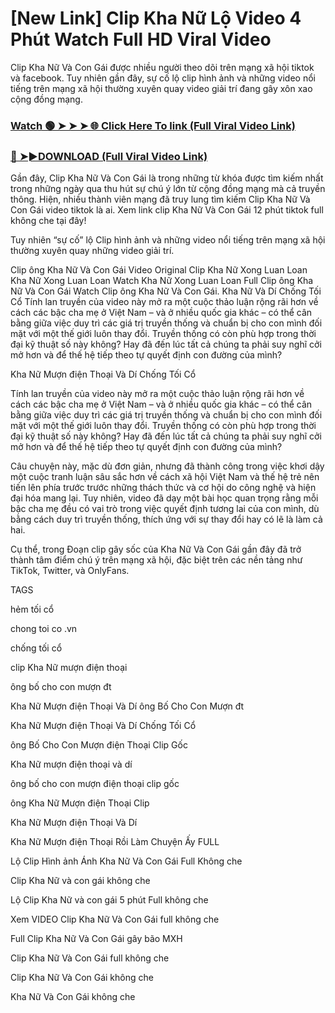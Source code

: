 # [New Link] Clip Kha Nữ Lộ Video 4 Phút Watch Full HD Viral Video

Clip Kha Nữ Và Con Gái được nhiều người theo dõi trên mạng xã hội tiktok và facebook. Tuy nhiên gần đây, sự cố lộ clip hình ảnh và những video nổi tiếng trên mạng xã hội thường xuyên quay video giải trí đang gây xôn xao cộng đồng mạng.


### [Watch 🟢 ➤ ➤ ➤ 🌐 Click Here To link (Full Viral Video Link)](https://cinesky.today/lo-clip-kha-nu-video/)

### [🔴 ➤►DOWNLOAD (Full Viral Video Link)](https://cinesky.today/lo-clip-kha-nu-video/)

Gần đây, Clip Kha Nữ Và Con Gái là trong những từ khóa được tìm kiếm nhất trong những ngày qua thu hút sự chú ý lớn từ cộng đồng mạng mà cả truyền thông. Hiện, nhiều thành viên mạng đã truy lung tìm kiếm Clip Kha Nữ Và Con Gái video tiktok là ai. Xem link clip Kha Nữ Và Con Gái 12 phút tiktok full không che tại đây!

Tuy nhiên “sự cố” lộ Clip hình ảnh và những video nổi tiếng trên mạng xã hội thường xuyên quay những video giải trí.

Clip ông Kha Nữ Và Con Gái Video Original Clip Kha Nữ Xong Luan Loan Kha Nữ Xong Luan Loan Watch Kha Nữ Xong Luan Loan Full Clip ông Kha Nữ Và Con Gái Watch Clip ông Kha Nữ Và Con Gái. Kha Nữ Và Dí Chống Tối Cổ Tính lan truyền của video này mở ra một cuộc thảo luận rộng rãi hơn về cách các bậc cha mẹ ở Việt Nam – và ở nhiều quốc gia khác – có thể cân bằng giữa việc duy trì các giá trị truyền thống và chuẩn bị cho con mình đối mặt với một thế giới luôn thay đổi. Truyền thống có còn phù hợp trong thời đại kỹ thuật số này không? Hay đã đến lúc tất cả chúng ta phải suy nghĩ cởi mở hơn và để thế hệ tiếp theo tự quyết định con đường của mình?

Kha Nữ Mượn điện Thoại Và Dí Chống Tối Cổ

Tính lan truyền của video này mở ra một cuộc thảo luận rộng rãi hơn về cách các bậc cha mẹ ở Việt Nam – và ở nhiều quốc gia khác – có thể cân bằng giữa việc duy trì các giá trị truyền thống và chuẩn bị cho con mình đối mặt với một thế giới luôn thay đổi. Truyền thống có còn phù hợp trong thời đại kỹ thuật số này không? Hay đã đến lúc tất cả chúng ta phải suy nghĩ cởi mở hơn và để thế hệ tiếp theo tự quyết định con đường của mình?

Câu chuyện này, mặc dù đơn giản, nhưng đã thành công trong việc khơi dậy một cuộc tranh luận sâu sắc hơn về cách xã hội Việt Nam và thế hệ trẻ nên tiến lên phía trước trước những thách thức và cơ hội do công nghệ và hiện đại hóa mang lại. Tuy nhiên, video đã dạy một bài học quan trọng rằng mỗi bậc cha mẹ đều có vai trò trong việc quyết định tương lai của con mình, dù bằng cách duy trì truyền thống, thích ứng với sự thay đổi hay có lẽ là làm cả hai.

Cụ thể, trong Đoạn clip gây sốc của Kha Nữ Và Con Gái gần đây đã trở thành tâm điểm chú ý trên mạng xã hội, đặc biệt trên các nền tảng như TikTok, Twitter, và OnlyFans.

TAGS

hẻm tối cổ

chong toi co .vn

chống tối cổ

clip Kha Nữ mượn điện thoại

ông bố cho con mượn đt

Kha Nữ Mượn điện Thoại Và Dí ông Bố Cho Con Mượn đt

Kha Nữ Mượn điện Thoại Và Dí Chống Tối Cổ

ông Bố Cho Con Mượn điện Thoại Clip Gốc

Kha Nữ mượn điện thoại và dí

ông bố cho con mượn điện thoại clip gốc

ông Kha Nữ Mượn điện Thoại Clip

Kha Nữ Mượn điện Thoại Và Dí

Kha Nữ Mượn điện Thoại Rồi Làm Chuyện Ấy FULL

Lộ Clip Hình ảnh Ánh Kha Nữ Và Con Gái Full Không che

Clip Kha Nữ và con gái không che

Lộ Clip Kha Nữ và con gái 5 phút Full không che

Xem VIDEO Clip Kha Nữ Và Con Gái full không che

Full Clip Kha Nữ Và Con Gái gây bão MXH

Clip Kha Nữ Và Con Gái full không che

Clip Kha Nữ Và Con Gái không che

Kha Nữ Và Con Gái không che
